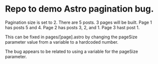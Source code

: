 # Repo to demo Astro pagination bug.

Pagination size is set to 2. There are 5 posts. 3 pages will be built. Page 1 has posts 5 and 4. Page 2 has posts 3, 2, and 1. Page 3 hast post 1.

This can be fixed in pages/[page].astro by changing the pageSize parameter value from a variable to a hardcoded number.

The bug appears to be related to using a variable for the pageSize parameter.
